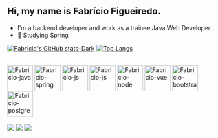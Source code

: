 ## Hi, my name is Fabrício Figueiredo.
- I'm a backend developer and work as a trainee Java Web Developer
- 🌱 Studying Spring 

[![Fabricio's GitHub stats-Dark](https://github-readme-stats.vercel.app/api?username=fabricio-fig&show_icons=true&theme=dark#gh-dark-mode-only)](https://github.com/fabricio-fig/fabricio-fig#gh-dark-mode-only)
[![Top Langs](https://github-readme-stats.vercel.app/api/top-langs/?username=fabricio-fig&layout=compact&theme=dark#gh-dark-mode-only)](https://github.com/fabricio-fig/fabricio-fig#gh-dark-mode-only)

<div style="display: inline_block"><br>
<img align="center" alt="Fabricio-java" height="60" witdh="70" src="https://cdn.jsdelivr.net/gh/devicons/devicon/icons/java/java-original.svg" />
<img align="center" alt="Fabricio-spring" height="60" witdh="70" src="https://cdn.jsdelivr.net/gh/devicons/devicon/icons/spring/spring-original-wordmark.svg" />
<img align="center" alt="Fabricio-js" height="60" witdh="70" src="https://cdn.jsdelivr.net/gh/devicons/devicon/icons/typescript/typescript-original.svg" /> 
<img align="center" alt="Fabricio-js" height="60" witdh="70" src="https://cdn.jsdelivr.net/gh/devicons/devicon/icons/javascript/javascript-original.svg" />
<img align="center" alt="Fabricio-node" height="60" witdh="70" src="https://cdn.jsdelivr.net/gh/devicons/devicon/icons/nodejs/nodejs-plain-wordmark.svg" />
<img align="center" alt="Fabricio-vue" height="60" witdh="70" src="https://cdn.jsdelivr.net/gh/devicons/devicon/icons/vuejs/vuejs-original-wordmark.svg" />
<img align="center" alt="Fabricio-bootstrap" height="60" witdh="70" src="https://cdn.jsdelivr.net/gh/devicons/devicon/icons/bootstrap/bootstrap-original-wordmark.svg" />
<img align="center" alt="Fabricio-postgres" height="60" witdh="70" src="https://cdn.jsdelivr.net/gh/devicons/devicon/icons/postgresql/postgresql-original-wordmark.svg" />
</div><br>
<div>
<a href="mailto:fabriciofgrd9@gmail.com" target="_blank"><img src="https://img.shields.io/badge/Gmail-D14836?style=for-the-badge&logo=gmail&logoColor=white"></a>
<a href="https://www.linkedin.com/in/fabricio-figueiredo-656918216/" target="_blank"><img src="https://img.shields.io/badge/LinkedIn-0077B5?style=for-the-badge&logo=linkedin&logoColor=white"></a>
<a href="https://fabricio-fig.github.io/cv/"><img src="https://img.shields.io/badge/website-000000?style=for-the-badge&logo=About.me&logoColor=white"></a>
</div>




